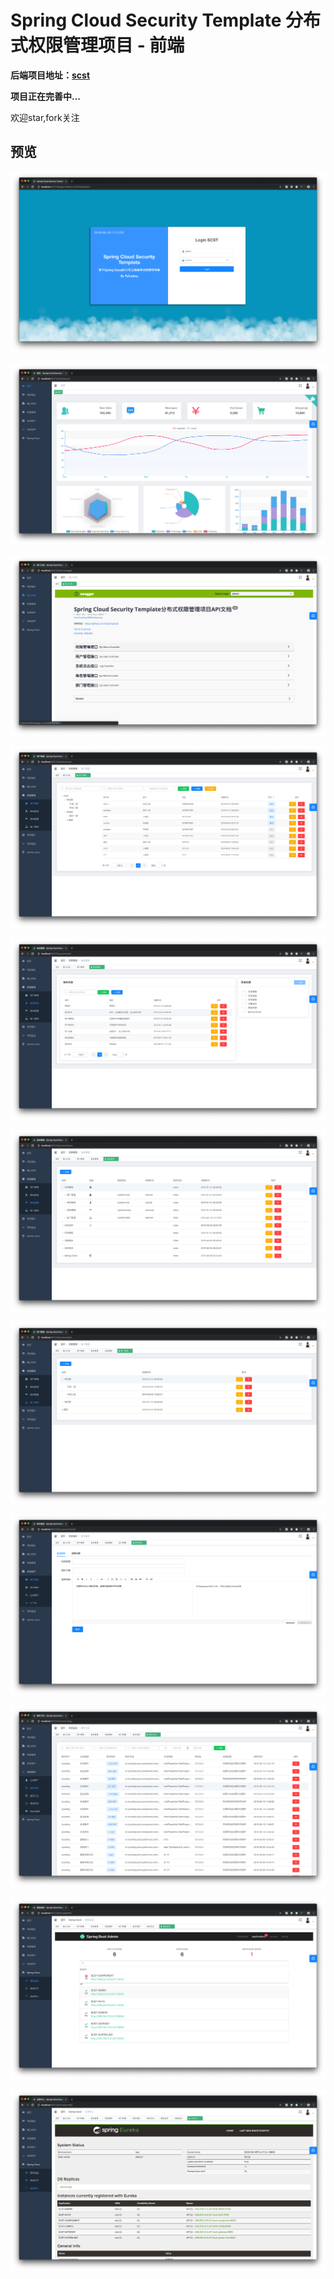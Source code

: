 # Spring Cloud Security Template 分布式权限管理项目 - 前端

**后端项目地址：[scst](https://github.com/TyCoding/scst)**

**项目正在完善中...**

欢迎star,fork关注

## 预览

![](doc/20190619111520.png)

![](doc/20190619111540.png)

![](doc/20190619111558.png)

![](doc/20190619111606.png)

![](doc/20190619111611.png)

![](doc/20190619111623.png)

![](doc/20190619111631.png)

![](doc/20190619111641.png)

![](doc/20190619111654.png)

![](doc/20190619111706.png)

![](doc/20190619111716.png)
